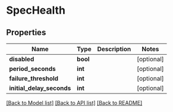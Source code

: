 # SpecHealth

## Properties
Name | Type | Description | Notes
------------ | ------------- | ------------- | -------------
**disabled** | **bool** |  | [optional] 
**period_seconds** | **int** |  | [optional] 
**failure_threshold** | **int** |  | [optional] 
**initial_delay_seconds** | **int** |  | [optional] 

[[Back to Model list]](../README.md#documentation-for-models) [[Back to API list]](../README.md#documentation-for-api-endpoints) [[Back to README]](../README.md)

